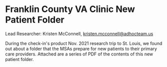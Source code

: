 # Franklin County VA Clinic New Patient Folder
Lead Researcher: Kristen McConnell, kristen.mcconnell@adhocteam.us

During the check-in's product Nov. 2021 research trip to St. Louis, we found out about a folder that the MSAs prepare for new patients to their primary care providers. Attached are a series of PDF of the contents of this new patient folder.
